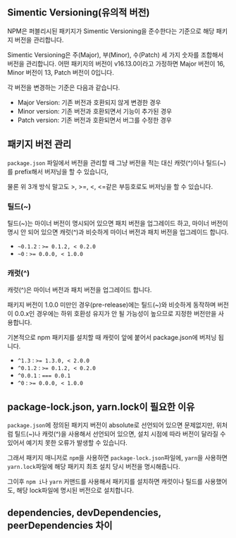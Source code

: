 ## Simentic Versioning(유의적 버전)

NPM은 퍼블리시된 패키지가 Simentic Versioning을 준수한다는 기준으로 해당 패키지 버전을 관리합니다.

Simentic Versioning은 주(Major), 부(Minor), 수(Patch) 세 가지 숫자를 조합해서 버전을 관리합니다. 어떤 패키지의 버전이 v16.13.0이라고 가정하면 Major 버전이 16, Minor 버전이 13, Patch 버전이 0입니다.

각 버전을 변경하는 기준은 다음과 같습니다.

- Major Version: 기존 버전과 호환되지 않게 변경한 경우
- Minor version: 기존 버전과 호환되면서 기능이 추가된 경우
- Patch version: 기존 버전과 호환되면서 버그를 수정한 경우

## 패키지 버전 관리

`package.json` 파일에서 버전을 관리할 때 그냥 버전을 적는 대신 캐럿(^)이나 틸드(~)를 prefix해서 버저닝을 할 수 있습니다,

물론 위 3개 방식 말고도 >, >=, <, <=같은 부등호로도 버저닝을 할 수 있습니다.

### 틸드(~)

틸드(~)는 마이너 버전이 명시되어 있으면 패치 버전을 업그레이드 하고, 마이너 버전이 명시 안 되어 있으면 캐럿(^)과 비슷하게 마이너 버전과 패치 버전을 업그레이드 합니다.

- `~0.1.2` : `>= 0.1.2, < 0.2.0`
- `~0` : `>= 0.0.0, < 1.0.0`

### 캐럿(^)

캐럿(^)은 마이너 버전과 패치 버전을 업그레이드 합니다.

패키지 버전이 1.0.0 미만인 경우(pre-release)에는 틸드(~)와 비슷하게 동작하며 버전이 0.0.x인 경우에는 하위 호환성 유지가 안 될 가능성이 높으므로 지정한 버전만을 사용합니다.

기본적으로 npm 패키지를 설치할 때 캐럿이 앞에 붙어서 package.json에 버저닝 됩니다.

- `^1.3` : `>= 1.3.0, < 2.0.0`
- `^0.1.2` : `>= 0.1.2, < 0.2.0`
- `^0.0.1` : `=== 0.0.1`
- `^0` : `>= 0.0.0, < 1.0.0`

## package-lock.json, yarn.lock이 필요한 이유

`package.json`에 정의된 패키지 버전이 absolute로 선언되어 있으면 문제없지만, 위처럼 틸드(~)나 캐럿(^)을 사용해서 선언되어 있으면, 설치 시점에 따라 버전이 달라질 수 있어서 예기치 못한 오류가 발생할 수 있습니다.

그래서 패키지 매니저로 `npm`을 사용하면 `package-lock.json`파일에, `yarn`을 사용하면 `yarn.lock`파일에 해당 패키지 최초 설치 당시 버전을 명시해줍니다.

그이후 `npm i`나 `yarn` 커맨드를 사용해서 패키지를 설치하면 캐럿이나 틸드를 사용했어도, 해당 lock파일에 명시된 버전으로 설치합니다.

## dependencies, devDependencies, peerDependencies 차이
